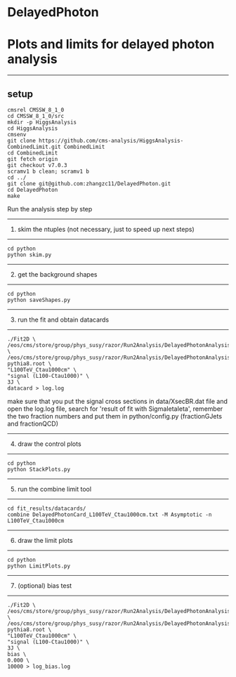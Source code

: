 # DelayedPhoton
Plots and limits for delayed photon analysis
=============================
-----------------------------
setup
-----------------------------
```
cmsrel CMSSW_8_1_0
cd CMSSW_8_1_0/src
mkdir -p HiggsAnalysis
cd HiggsAnalysis
cmsenv
git clone https://github.com/cms-analysis/HiggsAnalysis-CombinedLimit.git CombinedLimit
cd CombinedLimit
git fetch origin
git checkout v7.0.3
scramv1 b clean; scramv1 b
cd ../
git clone git@github.com:zhangzc11/DelayedPhoton.git
cd DelayedPhoton
make
```

Run the analysis step by step

-----------------------------
1. skim the ntuples (not necessary, just to speed up next steps)
-----------------------------
```
cd python
python skim.py
```

-----------------------------
2. get the background shapes
-----------------------------
```
cd python 
python saveShapes.py
```

-----------------------------
3. run the fit and obtain datacards
-----------------------------
```
./Fit2D \
/eos/cms/store/group/phys_susy/razor/Run2Analysis/DelayedPhotonAnalysis/2016/V4p1_private_REMINIAOD/skim/DelayedPhoton_DoubleEG_2016BCDEFGH_GoodLumi_31p389ifb.root \
/eos/cms/store/group/phys_susy/razor/Run2Analysis/DelayedPhotonAnalysis/2016/V4p1_private_REMINIAOD/skim/GMSB_L100TeV_Ctau1000cm_13TeV-pythia8.root \
"L100TeV_Ctau1000cm" \
"signal (L100-Ctau1000)" \
3J \
datacard > log.log
```
make sure that you put the signal cross sections in data/XsecBR.dat file
and open the log.log file, search for 'result of fit with SigmaIetaIeta', remember the two fraction numbers and put them in python/config.py (fractionGJets and fractionQCD)

-----------------------------
4. draw the control plots
-----------------------------
```
cd python
python StackPlots.py
```

-----------------------------
5. run the combine limit tool
-----------------------------
```
cd fit_results/datacards/
combine DelayedPhotonCard_L100TeV_Ctau1000cm.txt -M Asymptotic -n L100TeV_Ctau1000cm
```

-----------------------------
6. draw the limit plots
-----------------------------
```
cd python
python LimitPlots.py
```
-----------------------------
7. (optional) bias test
-----------------------------
```
./Fit2D \
/eos/cms/store/group/phys_susy/razor/Run2Analysis/DelayedPhotonAnalysis/2016/V4p1_private_REMINIAOD/skim/DelayedPhoton_DoubleEG_2016BCDEFGH_GoodLumi_31p389ifb.root \
/eos/cms/store/group/phys_susy/razor/Run2Analysis/DelayedPhotonAnalysis/2016/V4p1_private_REMINIAOD/skim/GMSB_L100TeV_Ctau1000cm_13TeV-pythia8.root \
"L100TeV_Ctau1000cm" \
"signal (L100-Ctau1000)" \
3J \
bias \
0.000 \
10000 > log_bias.log
```



